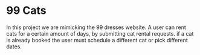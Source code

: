 99 Cats
=======

In this project we are mimicking the 99 dresses website. A user can rent cats for a certain amount of days, by submitting cat rental requests. if a cat is already booked the user must schedule a different cat or pick different dates.
